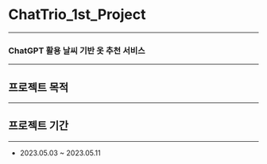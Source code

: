 # ChatTrio_1st_Project
---
### ChatGPT 활용 날씨 기반 옷 추천 서비스
---

## 프로젝트 목적
---

## 프로젝트 기간
---
+ 2023.05.03 ~ 2023.05.11

##
